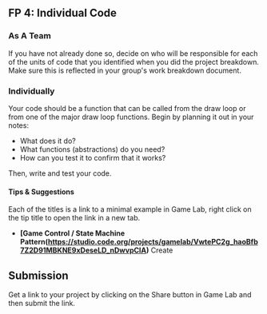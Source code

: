 
[//]: # (<p><iframe src="https://douglasurner.github.io/GDP1/units/4/U4L04-individual-code/" width="100%" height="666px"></iframe></p>)

## FP 4: Individual Code

### As A Team

If you have not already done so, decide on who will be responsible for each of the units of code that you identified when you did the project breakdown. Make sure this is reflected in your group's work breakdown document.

### Individually

Your code should be a function that can be called from the draw loop or from one of the major draw loop functions. Begin by planning it out in your notes:

* What does it do?
* What functions (abstractions) do you need?
* How can you test it to confirm that it works?

Then, write and test your code.

#### Tips & Suggestions

Each of the titles is a link to a minimal example in Game Lab, right click on the tip title to open the link in a new tab.

* **[Game Control / State Machine Pattern(https://studio.code.org/projects/gamelab/VwtePC2g_haoBfb7Z2D91MBKNE9xDeseLD_nDwvpCIA)** 
Create

## Submission

Get a link to your project by clicking on the Share button in Game Lab and then submit the link.
